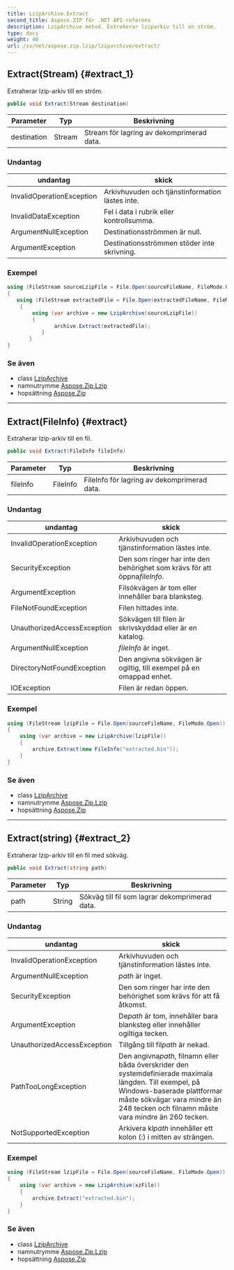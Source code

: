 ```yaml
---
title: LzipArchive.Extract
second_title: Aspose.ZIP för .NET API-referens
description: LzipArchive metod. Extraherar lziparkiv till en ström.
type: docs
weight: 40
url: /sv/net/aspose.zip.lzip/lziparchive/extract/
---
```

## Extract(Stream) {#extract_1}

Extraherar lzip-arkiv till en ström.

```csharp
public void Extract(Stream destination)
```

| Parameter | Typ | Beskrivning |
| --- | --- | --- |
| destination | Stream | Stream för lagring av dekomprimerad data. |

### Undantag

| undantag | skick |
| --- | --- |
| InvalidOperationException | Arkivhuvuden och tjänstinformation lästes inte. |
| InvalidDataException | Fel i data i rubrik eller kontrollsumma. |
| ArgumentNullException | Destinationsströmmen är null. |
| ArgumentException | Destinationsströmmen stöder inte skrivning. |

### Exempel

```csharp
using (FileStream sourceLzipFile = File.Open(sourceFileName, FileMode.Open))
{
   using (FileStream extractedFile = File.Open(extractedFileName, FileMode.Create))
    {
        using (var archive = new LzipArchive(sourceLzipFile))
        {
               archive.Extract(extractedFile);
           }
       }
}
```

### Se även

* class [LzipArchive](../)
* namnutrymme [Aspose.Zip.Lzip](../../lziparchive/)
* hopsättning [Aspose.Zip](../../../)

---

## Extract(FileInfo) {#extract}

Extraherar lzip-arkiv till en fil.

```csharp
public void Extract(FileInfo fileInfo)
```

| Parameter | Typ | Beskrivning |
| --- | --- | --- |
| fileInfo | FileInfo | FileInfo för lagring av dekomprimerad data. |

### Undantag

| undantag | skick |
| --- | --- |
| InvalidOperationException | Arkivhuvuden och tjänstinformation lästes inte. |
| SecurityException | Den som ringer har inte den behörighet som krävs för att öppna*fileInfo*. |
| ArgumentException | Filsökvägen är tom eller innehåller bara blanksteg. |
| FileNotFoundException | Filen hittades inte. |
| UnauthorizedAccessException | Sökvägen till filen är skrivskyddad eller är en katalog. |
| ArgumentNullException | *fileInfo* är inget. |
| DirectoryNotFoundException | Den angivna sökvägen är ogiltig, till exempel på en omappad enhet. |
| IOException | Filen är redan öppen. |

### Exempel

```csharp
using (FileStream lzipFile = File.Open(sourceFileName, FileMode.Open))
{
    using (var archive = new LzipArchive(lzipFile))
    {
        archive.Extract(new FileInfo("extracted.bin"));
    }
}
```

### Se även

* class [LzipArchive](../)
* namnutrymme [Aspose.Zip.Lzip](../../lziparchive/)
* hopsättning [Aspose.Zip](../../../)

---

## Extract(string) {#extract_2}

Extraherar lzip-arkiv till en fil med sökväg.

```csharp
public void Extract(string path)
```

| Parameter | Typ | Beskrivning |
| --- | --- | --- |
| path | String | Sökväg till fil som lagrar dekomprimerad data. |

### Undantag

| undantag | skick |
| --- | --- |
| InvalidOperationException | Arkivhuvuden och tjänstinformation lästes inte. |
| ArgumentNullException | *path* är inget. |
| SecurityException | Den som ringer har inte den behörighet som krävs för att få åtkomst. |
| ArgumentException | De*path* är tom, innehåller bara blanksteg eller innehåller ogiltiga tecken. |
| UnauthorizedAccessException | Tillgång till fil*path* är nekad. |
| PathTooLongException | Den angivna*path*, filnamn eller båda överskrider den systemdefinierade maximala längden. Till exempel, på Windows-baserade plattformar måste sökvägar vara mindre än 248 tecken och filnamn måste vara mindre än 260 tecken. |
| NotSupportedException | Arkivera kl*path* innehåller ett kolon (:) i mitten av strängen. |

### Exempel

```csharp
using (FileStream lzipFile = File.Open(sourceFileName, FileMode.Open))
{
    using (var archive = new LzipArchive(xzFile))
    {
        archive.Extract("extracted.bin");
    }
}
```

### Se även

* class [LzipArchive](../)
* namnutrymme [Aspose.Zip.Lzip](../../lziparchive/)
* hopsättning [Aspose.Zip](../../../)



